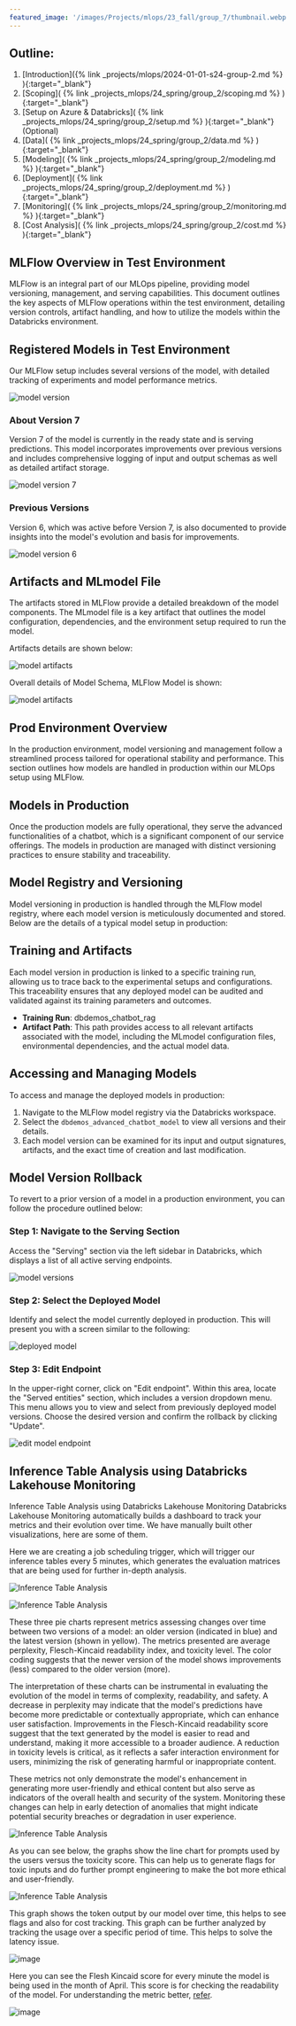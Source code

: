 ```yaml
---
featured_image: '/images/Projects/mlops/23_fall/group_7/thumbnail.webp'
---
```


## Outline:

1. [Introduction]({% link _projects/mlops/2024-01-01-s24-group-2.md %} ){:target="_blank"}<br>
2. [Scoping]( {% link _projects_mlops/24_spring/group_2/scoping.md %} ){:target="_blank"}<br>
3. [Setup on Azure & Databricks]( {% link _projects_mlops/24_spring/group_2/setup.md %} ){:target="_blank"}(Optional)<br>
4. [Data]( {% link _projects_mlops/24_spring/group_2/data.md %} ){:target="_blank"}<br>
5. [Modeling]( {% link _projects_mlops/24_spring/group_2/modeling.md %} ){:target="_blank"}<br>
6. [Deployment]( {% link _projects_mlops/24_spring/group_2/deployment.md %} ){:target="_blank"}<br>
7. [Monitoring]( {% link _projects_mlops/24_spring/group_2/monitoring.md %} ){:target="_blank"}<br>
8. [Cost Analysis]( {% link _projects_mlops/24_spring/group_2/cost.md %} ){:target="_blank"}<br>

## MLFlow Overview in Test Environment

MLFlow is an integral part of our MLOps pipeline, providing model versioning, management, and serving capabilities. This document outlines the key aspects of MLFlow operations within the test environment, detailing version controls, artifact handling, and how to utilize the models within the Databricks environment.

## Registered Models in Test Environment

Our MLFlow setup includes several versions of the model, with detailed tracking of experiments and model performance metrics.

![model version](/images/Projects/mlops/24_spring/group_2/image_10.webp)

### About Version 7
Version 7 of the model is currently in the ready state and is serving predictions. This model incorporates improvements over previous versions and includes comprehensive logging of input and output schemas as well as detailed artifact storage.

![model version 7](/images/Projects/mlops/24_spring/group_2/image_11.webp)

### Previous Versions
Version 6, which was active before Version 7, is also documented to provide insights into the model's evolution and basis for improvements.

![model version 6](/images/Projects/mlops/24_spring/group_2/image_12.webp)

## Artifacts and MLmodel File

The artifacts stored in MLFlow provide a detailed breakdown of the model components. The MLmodel file is a key artifact that outlines the model configuration, dependencies, and the environment setup required to run the model. 

Artifacts details are shown below:

![model artifacts](/images/Projects/mlops/24_spring/group_2/image_13.webp)

Overall details of Model Schema, MLFlow Model is shown:

![model artifacts](/images/Projects/mlops/24_spring/group_2/image_14.webp)

## Prod Environment Overview

In the production environment, model versioning and management follow a streamlined process tailored for operational stability and performance. This section outlines how models are handled in production within our MLOps setup using MLFlow.

## Models in Production

Once the production models are fully operational, they serve the advanced functionalities of a chatbot, which is a significant component of our service offerings. The models in production are managed with distinct versioning practices to ensure stability and traceability.

## Model Registry and Versioning

Model versioning in production is handled through the MLFlow model registry, where each model version is meticulously documented and stored. Below are the details of a typical model setup in production:

## Training and Artifacts

Each model version in production is linked to a specific training run, allowing us to trace back to the experimental setups and configurations. This traceability ensures that any deployed model can be audited and validated against its training parameters and outcomes.
- **Training Run**: dbdemos_chatbot_rag
- **Artifact Path**: This path provides access to all relevant artifacts associated with the model, including the MLmodel configuration files, environmental dependencies, and the actual model data.

## Accessing and Managing Models

To access and manage the deployed models in production:
1. Navigate to the MLFlow model registry via the Databricks workspace.
2. Select the `dbdemos_advanced_chatbot_model` to view all versions and their details.
3. Each model version can be examined for its input and output signatures, artifacts, and the exact time of creation and last modification.

## Model Version Rollback

To revert to a prior version of a model in a production environment, you can follow the procedure outlined below:

### Step 1: Navigate to the Serving Section
Access the "Serving" section via the left sidebar in Databricks, which displays a list of all active serving endpoints.

![model versions](/images/Projects/mlops/24_spring/group_2/image_15.webp)

### Step 2: Select the Deployed Model
Identify and select the model currently deployed in production. This will present you with a screen similar to the following:

![deployed model](/images/Projects/mlops/24_spring/group_2/image_16.webp)

### Step 3: Edit Endpoint
In the upper-right corner, click on "Edit endpoint". Within this area, locate the "Served entities" section, which includes a version dropdown menu. This menu allows you to view and select from previously deployed model versions. Choose the desired version and confirm the rollback by clicking "Update".

![edit model endpoint](/images/Projects/mlops/24_spring/group_2/image_17.webp)

## Inference Table Analysis using Databricks Lakehouse Monitoring

Inference Table Analysis using Databricks Lakehouse Monitoring
Databricks Lakehouse Monitoring automatically builds a dashboard to track your metrics and their evolution over time. We have manually built other visualizations, here are some of them.

Here we are creating a job scheduling trigger, which will trigger our inference tables every 5 minutes, which generates the evaluation matrices that are being used for further in-depth analysis.

![Inference Table Analysis](/images/Projects/mlops/24_spring/group_2/image_18.webp)

![Inference Table Analysis](/images/Projects/mlops/24_spring/group_2/image_19.webp)

These three pie charts represent metrics assessing changes over time between two versions of a model: an older version (indicated in blue) and the latest version (shown in yellow). The metrics presented are average perplexity, Flesch-Kincaid readability index, and toxicity level. The color coding suggests that the newer version of the model shows improvements (less) compared to the older version (more).

The interpretation of these charts can be instrumental in evaluating the evolution of the model in terms of complexity, readability, and safety. A decrease in perplexity may indicate that the model's predictions have become more predictable or contextually appropriate, which can enhance user satisfaction. Improvements in the Flesch-Kincaid readability score suggest that the text generated by the model is easier to read and understand, making it more accessible to a broader audience. A reduction in toxicity levels is critical, as it reflects a safer interaction environment for users, minimizing the risk of generating harmful or inappropriate content.

These metrics not only demonstrate the model's enhancement in generating more user-friendly and ethical content but also serve as indicators of the overall health and security of the system. Monitoring these changes can help in early detection of anomalies that might indicate potential security breaches or degradation in user experience.

![Inference Table Analysis](/images/Projects/mlops/24_spring/group_2/image_20.webp)

As you can see below, the graphs show the line chart for prompts used by the users versus the toxicity score. This can help us to generate flags for toxic inputs and do further prompt engineering to make the bot more ethical and user-friendly. 

![Inference Table Analysis](/images/Projects/mlops/24_spring/group_2/image_21.webp)

This graph shows the token output by our model over time, this helps to see flags and also for cost tracking. This graph can be further analyzed by tracking the usage over a specific period of time. This helps to solve the latency issue.

![image](/images/Projects/mlops/24_spring/group_2/image_27.webp)

Here you can see the Flesh Kincaid score for every minute the model is being used in the month of April. This score is for checking the readability of the model. For understanding the metric better, [refer](https://mlflow.org/docs/latest/python_api/mlflow.metrics.html#mlflow.metrics.flesch_kincaid_grade_level).

![image](/images/Projects/mlops/24_spring/group_2/image_28.webp)